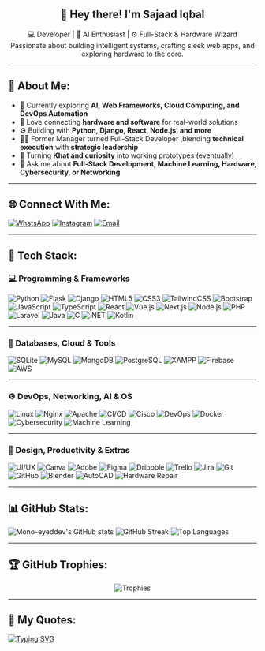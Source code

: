<h2 align="center">👋 Hey there! I'm <strong>Sajaad Iqbal</strong></h2>

<p align="center">
  💻 Developer | 🧠 AI Enthusiast | ⚙️ Full-Stack & Hardware Wizard <br>
  Passionate about building intelligent systems, crafting sleek web apps, and exploring hardware to the core.
</p>

---

## 🚀 About Me:
- 🌱 Currently exploring **AI, Web Frameworks, Cloud Computing, and DevOps Automation**
- 🧩 Love connecting **hardware and software** for real-world solutions  
- ⚙️ Building with **Python, Django, React, Node.js, and more** 
- 🧑‍💻 Former Manager turned Full-Stack Developer ,blending **technical execution** with **strategic leadership**
- 🌿 Turning **Khat and curiosity** into working prototypes (eventually)  
- 💬 Ask me about **Full-Stack Development, Machine Learning, Hardware, Cybersecurity, or Networking**  

---

## 🌐 Connect With Me:
[![WhatsApp](https://img.shields.io/badge/WhatsApp-25D366?style=for-the-badge&logo=whatsapp&logoColor=white)](https://wa.me/+254115760476)
[![Instagram](https://img.shields.io/badge/Instagram-E4405F?style=for-the-badge&logo=instagram&logoColor=white)](https://instagram.com/the___user_)
[![Email](https://img.shields.io/badge/Email-D14836?style=for-the-badge&logo=gmail&logoColor=white)](mailto:Sajaadiqbalkarim7@gmail.com)

---

## 🧰 Tech Stack:

### 💻 Programming & Frameworks
![Python](https://img.shields.io/badge/Python-3776AB?style=for-the-badge&logo=python&logoColor=white)
![Flask](https://img.shields.io/badge/Flask-000000?style=for-the-badge&logo=flask&logoColor=white)
![Django](https://img.shields.io/badge/Django-092E20?style=for-the-badge&logo=django&logoColor=white)
![HTML5](https://img.shields.io/badge/HTML5-E34F26?style=for-the-badge&logo=html5&logoColor=white)
![CSS3](https://img.shields.io/badge/CSS3-1572B6?style=for-the-badge&logo=css3&logoColor=white)
![TailwindCSS](https://img.shields.io/badge/Tailwind_CSS-06B6D4?style=for-the-badge&logo=tailwindcss&logoColor=white)
![Bootstrap](https://img.shields.io/badge/Bootstrap-7952B3?style=for-the-badge&logo=bootstrap&logoColor=white)
![JavaScript](https://img.shields.io/badge/JavaScript-F7DF1E?style=for-the-badge&logo=javascript&logoColor=black)
![TypeScript](https://img.shields.io/badge/TypeScript-007ACC?style=for-the-badge&logo=typescript&logoColor=white)
![React](https://img.shields.io/badge/React-20232A?style=for-the-badge&logo=react&logoColor=61DAFB)
![Vue.js](https://img.shields.io/badge/Vue.js-35495E?style=for-the-badge&logo=vue.js&logoColor=4FC08D)
![Next.js](https://img.shields.io/badge/Next.js-000000?style=for-the-badge&logo=next.js&logoColor=white)
![Node.js](https://img.shields.io/badge/Node.js-339933?style=for-the-badge&logo=nodedotjs&logoColor=white)
![PHP](https://img.shields.io/badge/PHP-777BB4?style=for-the-badge&logo=php&logoColor=white)
![Laravel](https://img.shields.io/badge/Laravel-FF2D20?style=for-the-badge&logo=laravel&logoColor=white)
![Java](https://img.shields.io/badge/Java-007396?style=for-the-badge&logo=openjdk&logoColor=white)
![C](https://img.shields.io/badge/C-00599C?style=for-the-badge&logo=c&logoColor=white)
![.NET](https://img.shields.io/badge/.NET-512BD4?style=for-the-badge&logo=dotnet&logoColor=white)
![Kotlin](https://img.shields.io/badge/Kotlin-7F52FF?style=for-the-badge&logo=kotlin&logoColor=white)

---

### 🧠 Databases, Cloud & Tools
![SQLite](https://img.shields.io/badge/SQLite-07405E?style=for-the-badge&logo=sqlite&logoColor=white)
![MySQL](https://img.shields.io/badge/MySQL-4479A1?style=for-the-badge&logo=mysql&logoColor=white)
![MongoDB](https://img.shields.io/badge/MongoDB-47A248?style=for-the-badge&logo=mongodb&logoColor=white)
![PostgreSQL](https://img.shields.io/badge/PostgreSQL-336791?style=for-the-badge&logo=postgresql&logoColor=white)
![XAMPP](https://img.shields.io/badge/XAMPP-FB7A24?style=for-the-badge&logo=xampp&logoColor=white)
![Firebase](https://img.shields.io/badge/Firebase-FFCA28?style=for-the-badge&logo=firebase&logoColor=black)
![AWS](https://img.shields.io/badge/AWS-232F3E?style=for-the-badge&logo=amazon-aws&logoColor=white)

---

### ⚙️ DevOps, Networking, AI & OS
![Linux](https://img.shields.io/badge/Linux-FCC624?style=for-the-badge&logo=linux&logoColor=black)
![Nginx](https://img.shields.io/badge/Nginx-009639?style=for-the-badge&logo=nginx&logoColor=white)
![Apache](https://img.shields.io/badge/Apache-D22128?style=for-the-badge&logo=apache&logoColor=white)
![CI/CD](https://img.shields.io/badge/CI/CD-4285F4?style=for-the-badge&logo=githubactions&logoColor=white)
![Cisco](https://img.shields.io/badge/Cisco-1BA0D7?style=for-the-badge&logo=cisco&logoColor=white)
![DevOps](https://img.shields.io/badge/DevOps-0A66C2?style=for-the-badge&logo=azuredevops&logoColor=white)
![Docker](https://img.shields.io/badge/Docker-2496ED?style=for-the-badge&logo=docker&logoColor=white)
![Cybersecurity](https://img.shields.io/badge/Cybersecurity-0F9D58?style=for-the-badge&logo=hackthebox&logoColor=white)
![Machine Learning](https://img.shields.io/badge/Machine_Learning-102230?style=for-the-badge&logo=tensorflow&logoColor=orange)

---

### 🧰 Design, Productivity & Extras
![UI/UX](https://img.shields.io/badge/UI/UX-FF4088?style=for-the-badge&logo=figma&logoColor=white)
![Canva](https://img.shields.io/badge/Canva-00C4CC?style=for-the-badge&logo=canva&logoColor=white)
![Adobe](https://img.shields.io/badge/Adobe-FF0000?style=for-the-badge&logo=adobe&logoColor=white)
![Figma](https://img.shields.io/badge/Figma-F24E1E?style=for-the-badge&logo=figma&logoColor=white)
![Dribbble](https://img.shields.io/badge/Dribbble-EA4C89?style=for-the-badge&logo=dribbble&logoColor=white)
![Trello](https://img.shields.io/badge/Trello-0052CC?style=for-the-badge&logo=trello&logoColor=white)
![Jira](https://img.shields.io/badge/Jira-0052CC?style=for-the-badge&logo=jira&logoColor=white)
![Git](https://img.shields.io/badge/Git-F05032?style=for-the-badge&logo=git&logoColor=white)
![GitHub](https://img.shields.io/badge/GitHub-181717?style=for-the-badge&logo=github&logoColor=white)
![Blender](https://img.shields.io/badge/Blender-F5792A?style=for-the-badge&logo=blender&logoColor=white)
![AutoCAD](https://img.shields.io/badge/AutoCAD-E51050?style=for-the-badge&logo=autodesk&logoColor=white)
![Hardware Repair](https://img.shields.io/badge/Hardware_Repair-2E8B57?style=for-the-badge&logo=windows&logoColor=white)

---

## 📊 GitHub Stats:
![Mono-eyeddev's GitHub stats](https://github-readme-stats.vercel.app/api?username=Mono-eyeddev&show_icons=true&theme=tokyonight)
![GitHub Streak](https://github-readme-streak-stats.herokuapp.com/?user=Mono-eyeddev&theme=tokyonight&hide_border=true&border_radius=15)
![Top Languages](https://github-readme-stats.vercel.app/api/top-langs/?username=Mono-eyeddev&layout=compact&theme=tokyonight&hide_border=true&border_radius=15)


---

## 🏆 GitHub Trophies:
<p align="center">
  <img src="https://github-profile-trophy.vercel.app/?username=Mono-eyeddev&theme=matrix&no-frame=true&margin-w=15&row=1&column=6" alt="Trophies"/>
</p>


---


## 🎯 My Quotes:
[![Typing SVG](https://readme-typing-svg.demolab.com?font=Fira+Code&size=20&pause=1400&color=00F5FF&center=true&vCenter=true&width=1400&height=90&lines=Be+a+better+version+of+yourself+daily+💪+Do+not+compare+yourself+to+others+(IMPROVE);If+it+works+do+not+touch+it+⚙️;Always+learning+always+debugging+sometimes+both+at+once+😅)](https://git.io/typing-svg)





